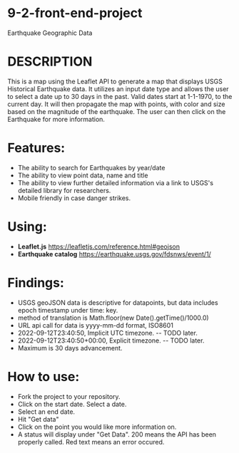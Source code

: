 # 9-2-front-end-project
Earthquake Geographic Data

# DESCRIPTION
This is a map using the Leaflet API to generate a map that displays USGS Historical Earthquake data.  It utilizes an input date type and allows the user to select a date up to 30 days in the past. Valid dates start at 1-1-1970, to the current day. It will then propagate the map with points, with color and size based on the magnitude of the earthquake.  The user can then click on the Earthquake for more information.

# Features:
- The ability to search for Earthquakes by year/date
- The ability to view point data, name and title
- The ability to view further detailed information via a link to USGS's detailed library for researchers.
- Mobile friendly in case danger strikes.


# Using:
- **Leaflet.js** https://leafletjs.com/reference.html#geojson
- **Earthquake catalog** https://earthquake.usgs.gov/fdsnws/event/1/

#  Findings:
- USGS geoJSON data is descriptive for datapoints, but data includes epoch timestamp under time: key.
- method of translation is Math.floor(new Date().getTime()/1000.0) 
- URL api call for data is yyyy-mm-dd format, ISO8601
- 2022-09-12T23:40:50, Implicit UTC timezone.  -- TODO later.
- 2022-09-12T23:40:50+00:00, Explicit timezone. -- TODO later.
- Maximum is 30 days advancement.

# How to use:
- Fork the project to your repository.
- Click on the start date. Select a date.
- Select an end date.
- Hit "Get data"
- Click on the point you would like more information on.
- A status will display under "Get Data".  200 means the API has been properly called.   Red text means an error occured.


